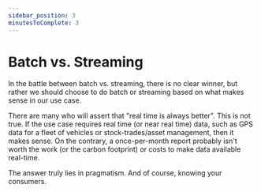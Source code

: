 ```yaml
---
sidebar_position: 3
minutesToComplete: 3
---
```


# Batch vs. Streaming
In the battle between batch vs. streaming, there is no clear winner, but rather we should choose to do batch or streaming based on what makes sense in our use case. 

There are many who will assert that "real time is always better". This is not true. If the use case requires real time (or near real time) data, such as GPS data for a fleet of vehicles or stock-trades/asset management, then it makes sense. On the contrary, a once-per-month report probably isn't worth the work (or the carbon footprint) or costs to make data available real-time.

The answer truly lies in pragmatism. And of course, knowing your consumers.